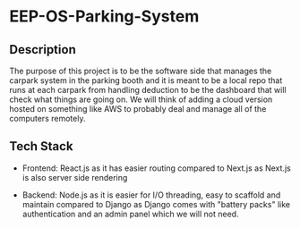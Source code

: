 # EEP-OS-Parking-System

## Description
The purpose of this project is to be the software side that manages the carpark system in the parking booth and it is meant to be a local repo that runs at each carpark from handling deduction to be the dashboard that will check what things are going on. We will think of adding a cloud version hosted on something like AWS to probably deal and manage all of the computers remotely.

## Tech Stack

- Frontend: React.js as it has easier routing compared to Next.js as Next.js is also server side rendering

- Backend: Node.js as it is easier for I/O threading, easy to scaffold and maintain compared to Django as Django comes with "battery packs" like authentication and an admin panel which we will not need. 